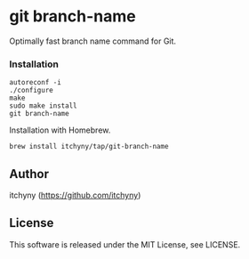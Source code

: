 # git branch-name
Optimally fast branch name command for Git.

### Installation

```vim
autoreconf -i
./configure
make
sudo make install
git branch-name
```

Installation with Homebrew.
```shell
brew install itchyny/tap/git-branch-name
```

## Author
itchyny (https://github.com/itchyny)

## License
This software is released under the MIT License, see LICENSE.
